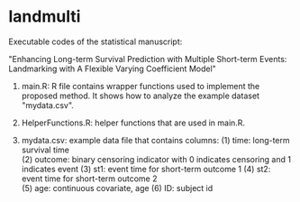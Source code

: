 # landmulti

Executable codes of the statistical manuscript:

"Enhancing Long-term Survival Prediction with Multiple Short-term Events: Landmarking with A Flexible Varying Coefficient Model"

1. main.R: R file contains wrapper functions used to implement the proposed method. It shows how to analyze the example dataset "mydata.csv".

2. HelperFunctions.R: helper functions that are used in main.R.

3. mydata.csv: example data file that contains columns:
                                        (1) time: long-term survival time	
                                        (2) outcome: binary censoring indicator with 0 indicates censoring and 1 indicates event
                                        (3) st1: event time for short-term outcome 1
                                        (4) st2: event time for short-term outcome 2	
                                        (5) age: continuous covariate, age
                                        (6) ID: subject id

